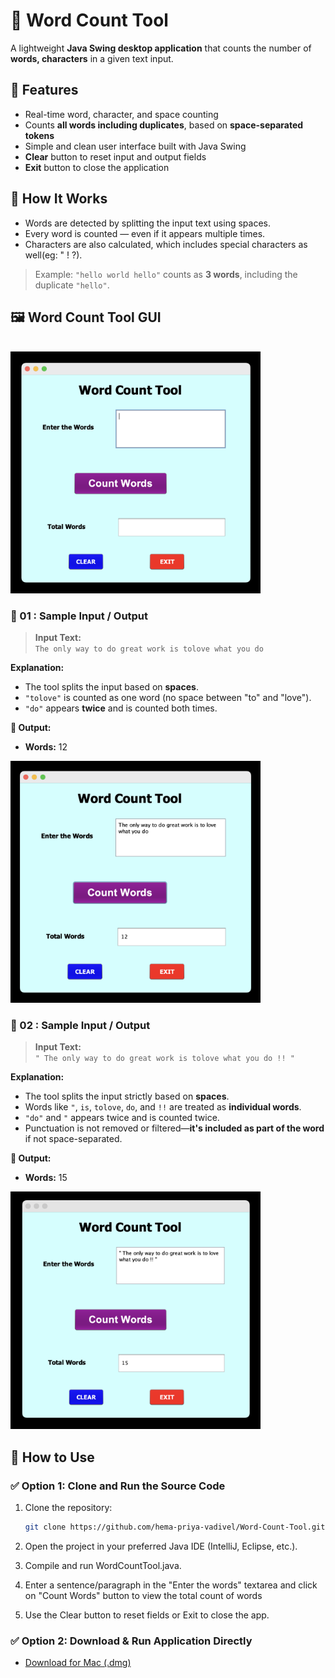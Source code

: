 # 📝 Word Count Tool

A lightweight **Java Swing desktop application** that counts the number of **words, characters** in a given text input.

## 🔧 Features

- Real-time word, character, and space counting
- Counts **all words including duplicates**, based on **space-separated tokens**
- Simple and clean user interface built with Java Swing
- **Clear** button to reset input and output fields
- **Exit** button to close the application

## 🧠 How It Works

- Words are detected by splitting the input text using spaces.
- Every word is counted — even if it appears multiple times.
- Characters are also calculated, which includes special characters as well(eg: " ! ?).

> Example: `"hello world hello"` counts as **3 words**, including the duplicate `"hello"`.

## 🖼️ Word Count Tool GUI

<br>
<img src="https://github.com/hema-priya-vadivel/Word-Count-Tool/blob/master/assets/image-1.png" alt="Word Count GUI - 1" width="400">
<br>

### 🧪 01 : Sample Input / Output 

> **Input Text:**  
> `The only way to do great work is tolove what you do`

**Explanation:**
- The tool splits the input based on **spaces**.
- `"tolove"` is counted as one word (no space between "to" and "love").
- `"do"` appears **twice** and is counted both times.
  
**🔢 Output:**
- **Words:** 12  
<img src="https://github.com/hema-priya-vadivel/Word-Count-Tool/blob/master/assets/image-2.png" alt="Word Count GUI - 2" width="400">
<br>

### 🧪 02 : Sample Input / Output

> **Input Text:**  
> `" The only way to do great work is tolove what you do !! "`

**Explanation:**
- The tool splits the input strictly based on **spaces**.
- Words like `"`, `is`, `tolove`, `do`, and `!!` are treated as **individual words**.
- `"do"` and `"` appears twice and is counted twice.
- Punctuation is not removed or filtered—**it's included as part of the word** if not space-separated.

**🔢 Output:**
- **Words:** 15  
<img src="https://github.com/hema-priya-vadivel/Word-Count-Tool/blob/master/assets/image-3.png" alt="Word Count GUI - 3" width="400">

## 🚀 How to Use

###  ✅ Option 1: Clone and Run the Source Code

1. Clone the repository:
   ```bash
   git clone https://github.com/hema-priya-vadivel/Word-Count-Tool.git

2. Open the project in your preferred Java IDE (IntelliJ, Eclipse, etc.).

3. Compile and run WordCountTool.java.

4. Enter a sentence/paragraph in the "Enter the words" textarea and click on "Count Words" button to view the total count of words

5. Use the Clear button to reset fields or Exit to close the app.

###  ✅ Option 2: Download & Run Application Directly

- [Download for Mac (.dmg)](https://github.com/hema-priya-vadivel/Word-Count-Tool/blob/master/releases/download/WordCountTool-macOs-1.0.dmg)

